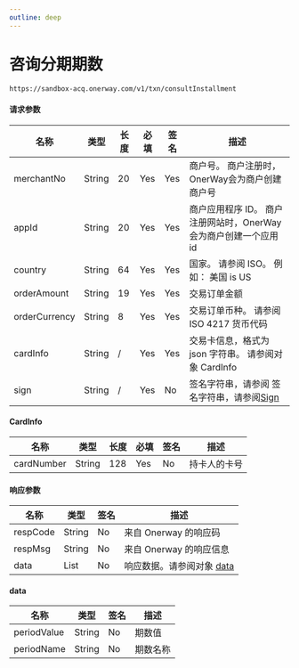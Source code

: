 ```yaml
---
outline: deep
---
```


<script lang="ts" setup>

</script>

# 咨询分期期数  <Badge text="POST" type="tip"></Badge>

`https://sandbox-acq.onerway.com/v1/txn/consultInstallment`

#### 请求参数

<div class="custom-table bordered-table">

| 名称            | 类型     | 长度 | 必填  | 签名  | 描述                                     |
|---------------|--------|----|-----|-----|----------------------------------------|
| merchantNo    | String | 20 | Yes | Yes | 商户号。 商户注册时，OnerWay会为商户创建商户号            |
| appId         | String | 20 | Yes | Yes | 商户应用程序 ID。 商户注册网站时，OnerWay会为商户创建一个应用id |
| country       | String | 64 | Yes | Yes | 国家。 请参阅 ISO。 例如： 美国 is US              |
| orderAmount   | String | 19 | Yes | Yes | 交易订单金额                                 |
| orderCurrency | String | 8  | Yes | Yes | 交易订单币种。 请参阅 ISO 4217 货币代码              |
| cardInfo      | String | /  | Yes | Yes | 交易卡信息，格式为 json 字符串。 请参阅对象 CardInfo     |
| sign          | String | /  | Yes | No  | 签名字符串，请参阅  签名字符串，请参阅[Sign](./sign.html)                                     |

</div>

#### CardInfo

<div class="custom-table bordered-table">

| 名称         | 类型     | 长度  | 必填  | 签名 | 描述     |
|------------|--------|-----|-----|----|--------|
| cardNumber | String | 128 | Yes | No | 持卡人的卡号 |

</div>

#### 响应参数

<div class="custom-table bordered-table">

| 名称       | 类型     | 签名 | 描述                                       |
|----------|--------|----|------------------------------------------|
| respCode | String | No | 来自 Onerway 的响应码                          |
| respMsg  | String | No | 来自 Onerway 的响应信息                         |
| data     | List   | No | 响应数据。请参阅对象 [data](./installment.md#data) |

</div>

#### data

<div class="custom-table bordered-table">

| 名称          | 类型     | 签名 | 描述   |
|-------------|--------|----|------|
| periodValue | String | No | 期数值  |
| periodName  | String | No | 期数名称 |

</div>